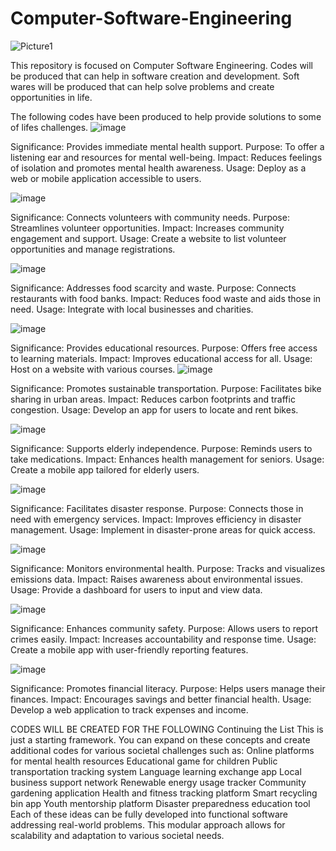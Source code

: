 # Computer-Software-Engineering
![Picture1](https://github.com/user-attachments/assets/2ebfd950-7e0d-45d8-929b-63e4a2389cb8)

This repository is focused on Computer Software Engineering. Codes will be produced that can help in software creation and development. Soft wares will be produced that can help solve problems and create opportunities in life. 

The following codes have been produced to help provide solutions to some of lifes challenges. 
![image](https://github.com/user-attachments/assets/8e6bf241-eadc-496a-a531-c80a3c0213d7)


Significance: Provides immediate mental health support. Purpose: To offer a listening ear and resources for mental well-being. Impact: Reduces feelings of isolation and promotes mental health awareness. Usage: Deploy as a web or mobile application accessible to users.

![image](https://github.com/user-attachments/assets/68cd6297-93ce-42c1-81b4-03397d93d21e)


Significance: Connects volunteers with community needs. Purpose: Streamlines volunteer opportunities. Impact: Increases community engagement and support. Usage: Create a website to list volunteer opportunities and manage registrations.

![image](https://github.com/user-attachments/assets/b8549100-c691-48a2-bcfe-4d94501be2d4)



Significance: Addresses food scarcity and waste. Purpose: Connects restaurants with food banks. Impact: Reduces food waste and aids those in need. Usage: Integrate with local businesses and charities.

![image](https://github.com/user-attachments/assets/c5606570-33c4-4b27-b584-3a3703cce2c1)

Significance: Provides educational resources. Purpose: Offers free access to learning materials. Impact: Improves educational access for all. Usage: Host on a website with various courses.
![image](https://github.com/user-attachments/assets/49574b84-c508-4829-b1b4-1cf022c80ba4)

Significance: Promotes sustainable transportation. Purpose: Facilitates bike sharing in urban areas. Impact: Reduces carbon footprints and traffic congestion. Usage: Develop an app for users to locate and rent bikes.

![image](https://github.com/user-attachments/assets/ecab9d86-b534-4a0d-8145-090bcacfd0b9)


Significance: Supports elderly independence. Purpose: Reminds users to take medications. Impact: Enhances health management for seniors. Usage: Create a mobile app tailored for elderly users.

![image](https://github.com/user-attachments/assets/d9522d77-931c-4b4e-9ffa-dc6e1bcf3e70)


Significance: Facilitates disaster response. Purpose: Connects those in need with emergency services. Impact: Improves efficiency in disaster management. Usage: Implement in disaster-prone areas for quick access.

![image](https://github.com/user-attachments/assets/d073c710-84a8-461f-a284-98f788ac264b)


Significance: Monitors environmental health. Purpose: Tracks and visualizes emissions data. Impact: Raises awareness about environmental issues. Usage: Provide a dashboard for users to input and view data.

![image](https://github.com/user-attachments/assets/5d4de5ce-610b-42df-8cfc-b1588b6dc70a)


Significance: Enhances community safety. Purpose: Allows users to report crimes easily. Impact: Increases accountability and response time. Usage: Create a mobile app with user-friendly reporting features.

![image](https://github.com/user-attachments/assets/ff27b3d4-d0e7-4409-aed1-bf61a648fa54)


Significance: Promotes financial literacy. Purpose: Helps users manage their finances. Impact: Encourages savings and better financial health. Usage: Develop a web application to track expenses and income.

CODES WILL BE CREATED FOR THE FOLLOWING 
Continuing the List
This is just a starting framework. You can expand on these concepts and create additional codes for various societal challenges such as:
Online platforms for mental health resources
Educational game for children
Public transportation tracking system
Language learning exchange app
Local business support network
Renewable energy usage tracker
Community gardening application
Health and fitness tracking platform
Smart recycling bin app
Youth mentorship platform
Disaster preparedness education tool
Each of these ideas can be fully developed into functional software addressing real-world problems. This modular approach allows for scalability and adaptation to various societal needs.
















